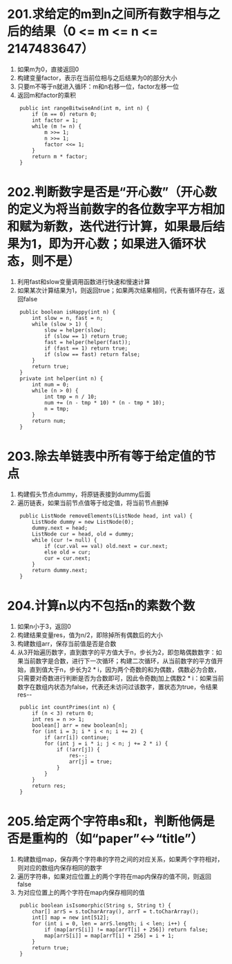 # 201.求给定的m到n之间所有数字相与之后的结果（0 <= m <= n <= 2147483647）
1. 如果m为0，直接返回0
2. 构建变量factor，表示在当前位相与之后结果为0的部分大小
3. 只要m不等于n就进入循环：m和n右移一位，factor左移一位
4. 返回m和factor的乘积
```
    public int rangeBitwiseAnd(int m, int n) {
        if (m == 0) return 0;
        int factor = 1;
        while (m != n) {
            m >>= 1;
            n >>= 1;
            factor <<= 1;
        }
        return m * factor;
    }
```

# 202.判断数字是否是“开心数”（开心数的定义为将当前数字的各位数字平方相加和赋为新数，迭代进行计算，如果最后结果为1，即为开心数；如果进入循环状态，则不是）
1. 利用fast和slow变量调用函数进行快速和慢速计算
2. 如果某次计算结果为1，则返回true；如果两次结果相同，代表有循环存在，返回false
```
    public boolean isHappy(int n) {
        int slow = n, fast = n;
        while (slow > 1) {
            slow = helper(slow);
            if (slow == 1) return true;
            fast = helper(helper(fast));
            if (fast == 1) return true;
            if (slow == fast) return false;
        }
        return true;
    }
    private int helper(int n) {
        int num = 0;
        while (n > 0) {
            int tmp = n / 10;
            num += (n - tmp * 10) * (n - tmp * 10);
            n = tmp;
        }
        return num;
    }
```

# 203.除去单链表中所有等于给定值的节点
1. 构建假头节点dummy，将原链表接到dummy后面
2. 遍历链表，如果当前节点值等于给定值，将当前节点删掉
```
    public ListNode removeElements(ListNode head, int val) {
        ListNode dummy = new ListNode(0);
        dummy.next = head;
        ListNode cur = head, old = dummy;
        while (cur != null) {
            if (cur.val == val) old.next = cur.next;
            else old = cur;
            cur = cur.next;
        }
        return dummy.next;
    }
```

# 204.计算n以内不包括n的素数个数
1. 如果n小于3，返回0
2. 构建结果变量res，值为n/2，即除掉所有偶数后的大小
3. 构建数组arr，保存当前值是否是合数
4. 从3开始遍历数字，直到数字的平方值大于n，步长为2，即忽略偶数数字：如果当前数字是合数，进行下一次循环；构建二次循环，从当前数字的平方值开始，直到值大于n，步长为2 * i，因为两个奇数的和为偶数，偶数必为合数，只需要对奇数进行判断是否为合数即可，因此令奇数j加上偶数2 * i：如果当前数字在数组内状态为false，代表还未访问过该数字，置状态为true，令结果res--
```
    public int countPrimes(int n) {
        if (n < 3) return 0;
        int res = n >> 1;
        boolean[] arr = new boolean[n];
        for (int i = 3; i * i < n; i += 2) {
            if (arr[i]) continue;
            for (int j = i * i; j < n; j += 2 * i) {
                if (!arr[j]) {
                    res--;
                    arr[j] = true;
                }
            }
        }
        return res;
    }
```

# 205.给定两个字符串s和t，判断他俩是否是重构的（如“paper”<->“title”）
1. 构建数组map，保存两个字符串的字符之间的对应关系，如果两个字符相对，则对应的数组内保存相同的数字
2. 遍历字符串，如果对应位置上的两个字符在map内保存的值不同，则返回false
3. 为对应位置上的两个字符在map内保存相同的值
```
    public boolean isIsomorphic(String s, String t) {
        char[] arrS = s.toCharArray(), arrT = t.toCharArray();
        int[] map = new int[512];
        for (int i = 0, len = arrS.length; i < len; i++) {
            if (map[arrS[i]] != map[arrT[i] + 256]) return false;
            map[arrS[i]] = map[arrT[i] + 256] = i + 1;
        }
        return true;
    }
```
